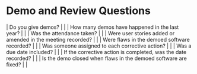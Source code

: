 # Demo and Review Questions

| Do you give demos? | |
| How many demos have happened in the last year? | |
| Was the attendance taken? | |
| Were user stories added or amended in the meeting recorded? | |
| Were flaws in the demoed software recorded? | |
| Was someone assigned to each corrective action? | |
| Was a due date included? | |
| If the corrective action is completed, was the date recorded? | |
| Is the demo closed when flaws in the demoed software are fixed? | |
